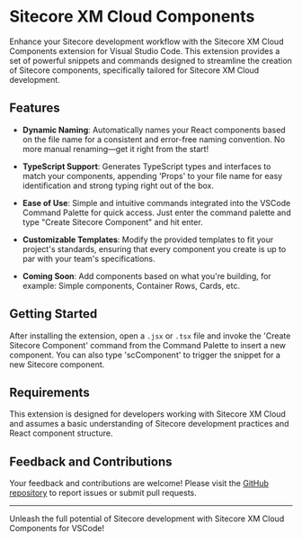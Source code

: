 # Sitecore XM Cloud Components

Enhance your Sitecore development workflow with the Sitecore XM Cloud Components extension for Visual Studio Code. This extension provides a set of powerful snippets and commands designed to streamline the creation of Sitecore components, specifically tailored for Sitecore XM Cloud development.

## Features

- **Dynamic Naming**: Automatically names your React components based on the file name for a consistent and error-free naming convention. No more manual renaming—get it right from the start!

- **TypeScript Support**: Generates TypeScript types and interfaces to match your components, appending 'Props' to your file name for easy identification and strong typing right out of the box.

- **Ease of Use**: Simple and intuitive commands integrated into the VSCode Command Palette for quick access. Just enter the command palette and type "Create Sitecore Component" and hit enter.

- **Customizable Templates**: Modify the provided templates to fit your project's standards, ensuring that every component you create is up to par with your team's specifications.

- **Coming Soon**: Add components based on what you're building, for example: Simple components, Container Rows, Cards, etc.

## Getting Started

After installing the extension, open a `.jsx` or `.tsx` file and invoke the 'Create Sitecore Component' command from the Command Palette to insert a new component. You can also type 'scComponent' to trigger the snippet for a new Sitecore component.

## Requirements

This extension is designed for developers working with Sitecore XM Cloud and assumes a basic understanding of Sitecore development practices and React component structure.

## Feedback and Contributions

Your feedback and contributions are welcome! Please visit the [GitHub repository](https://github.com/SebasAB/sitecore-components) to report issues or submit pull requests.

---

Unleash the full potential of Sitecore development with Sitecore XM Cloud Components for VSCode!
